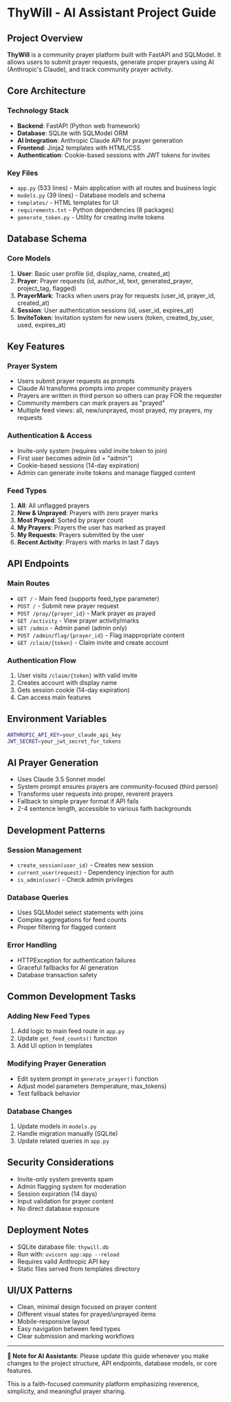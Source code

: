 # ThyWill - AI Assistant Project Guide

## Project Overview
**ThyWill** is a community prayer platform built with FastAPI and SQLModel. It allows users to submit prayer requests, generate proper prayers using AI (Anthropic's Claude), and track community prayer activity.

## Core Architecture

### Technology Stack
- **Backend**: FastAPI (Python web framework)
- **Database**: SQLite with SQLModel ORM
- **AI Integration**: Anthropic Claude API for prayer generation
- **Frontend**: Jinja2 templates with HTML/CSS
- **Authentication**: Cookie-based sessions with JWT tokens for invites

### Key Files
- `app.py` (533 lines) - Main application with all routes and business logic
- `models.py` (39 lines) - Database models and schema
- `templates/` - HTML templates for UI
- `requirements.txt` - Python dependencies (8 packages)
- `generate_token.py` - Utility for creating invite tokens

## Database Schema

### Core Models
1. **User**: Basic user profile (id, display_name, created_at)
2. **Prayer**: Prayer requests (id, author_id, text, generated_prayer, project_tag, flagged)
3. **PrayerMark**: Tracks when users pray for requests (user_id, prayer_id, created_at)
4. **Session**: User authentication sessions (id, user_id, expires_at)
5. **InviteToken**: Invitation system for new users (token, created_by_user, used, expires_at)

## Key Features

### Prayer System
- Users submit prayer requests as prompts
- Claude AI transforms prompts into proper community prayers
- Prayers are written in third person so others can pray FOR the requester
- Community members can mark prayers as "prayed"
- Multiple feed views: all, new/unprayed, most prayed, my prayers, my requests

### Authentication & Access
- Invite-only system (requires valid invite token to join)
- First user becomes admin (id = "admin")
- Cookie-based sessions (14-day expiration)
- Admin can generate invite tokens and manage flagged content

### Feed Types
1. **All**: All unflagged prayers
2. **New & Unprayed**: Prayers with zero prayer marks
3. **Most Prayed**: Sorted by prayer count
4. **My Prayers**: Prayers the user has marked as prayed
5. **My Requests**: Prayers submitted by the user
6. **Recent Activity**: Prayers with marks in last 7 days

## API Endpoints

### Main Routes
- `GET /` - Main feed (supports feed_type parameter)
- `POST /` - Submit new prayer request
- `POST /pray/{prayer_id}` - Mark prayer as prayed
- `GET /activity` - View prayer activity/marks
- `GET /admin` - Admin panel (admin only)
- `POST /admin/flag/{prayer_id}` - Flag inappropriate content
- `GET /claim/{token}` - Claim invite and create account

### Authentication Flow
1. User visits `/claim/{token}` with valid invite
2. Creates account with display name
3. Gets session cookie (14-day expiration)
4. Can access main features

## Environment Variables
```bash
ANTHROPIC_API_KEY=your_claude_api_key
JWT_SECRET=your_jwt_secret_for_tokens
```

## AI Prayer Generation
- Uses Claude 3.5 Sonnet model
- System prompt ensures prayers are community-focused (third person)
- Transforms user requests into proper, reverent prayers
- Fallback to simple prayer format if API fails
- 2-4 sentence length, accessible to various faith backgrounds

## Development Patterns

### Session Management
- `create_session(user_id)` - Creates new session
- `current_user(request)` - Dependency injection for auth
- `is_admin(user)` - Check admin privileges

### Database Queries
- Uses SQLModel select statements with joins
- Complex aggregations for feed counts
- Proper filtering for flagged content

### Error Handling
- HTTPException for authentication failures
- Graceful fallbacks for AI generation
- Database transaction safety

## Common Development Tasks

### Adding New Feed Types
1. Add logic to main feed route in `app.py`
2. Update `get_feed_counts()` function
3. Add UI option in templates

### Modifying Prayer Generation
- Edit system prompt in `generate_prayer()` function
- Adjust model parameters (temperature, max_tokens)
- Test fallback behavior

### Database Changes
1. Update models in `models.py`
2. Handle migration manually (SQLite)
3. Update related queries in `app.py`

## Security Considerations
- Invite-only system prevents spam
- Admin flagging system for moderation
- Session expiration (14 days)
- Input validation for prayer content
- No direct database exposure

## Deployment Notes
- SQLite database file: `thywill.db`
- Run with: `uvicorn app:app --reload`
- Requires valid Anthropic API key
- Static files served from templates directory

## UI/UX Patterns
- Clean, minimal design focused on prayer content
- Different visual states for prayed/unprayed items
- Mobile-responsive layout
- Easy navigation between feed types
- Clear submission and marking workflows

---

**📝 Note for AI Assistants**: Please update this guide whenever you make changes to the project structure, API endpoints, database models, or core features.

This is a faith-focused community platform emphasizing reverence, simplicity, and meaningful prayer sharing. 